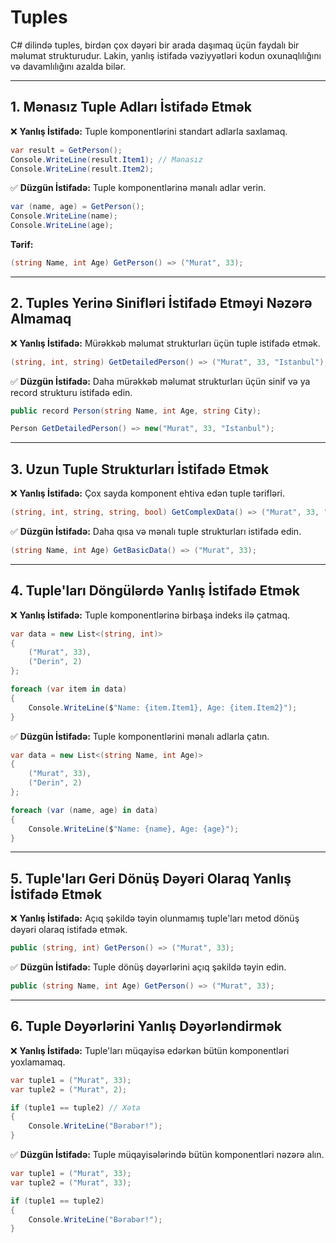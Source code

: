 # Tuples

C# dilində tuples, birdən çox dəyəri bir arada daşımaq üçün faydalı bir məlumat strukturudur. Lakin, yanlış istifadə vəziyyətləri kodun oxunaqlılığını və davamlılığını azalda bilər.

---

## 1. Mənasız Tuple Adları İstifadə Etmək

❌ **Yanlış İstifadə:** Tuple komponentlərini standart adlarla saxlamaq.

```csharp
var result = GetPerson();
Console.WriteLine(result.Item1); // Mənasız
Console.WriteLine(result.Item2);
```

✅ **Düzgün İstifadə:** Tuple komponentlərinə mənalı adlar verin.

```csharp
var (name, age) = GetPerson();
Console.WriteLine(name);
Console.WriteLine(age);
```

**Tərif:**
```csharp
(string Name, int Age) GetPerson() => ("Murat", 33);
```

---

## 2. Tuples Yerinə Sinifləri İstifadə Etməyi Nəzərə Almamaq

❌ **Yanlış İstifadə:** Mürəkkəb məlumat strukturları üçün tuple istifadə etmək.

```csharp
(string, int, string) GetDetailedPerson() => ("Murat", 33, "Istanbul");
```

✅ **Düzgün İstifadə:** Daha mürəkkəb məlumat strukturları üçün sinif və ya record strukturu istifadə edin.

```csharp
public record Person(string Name, int Age, string City);

Person GetDetailedPerson() => new("Murat", 33, "Istanbul");
```

---

## 3. Uzun Tuple Strukturları İstifadə Etmək

❌ **Yanlış İstifadə:** Çox sayda komponent ehtiva edən tuple tərifləri.

```csharp
(string, int, string, string, bool) GetComplexData() => ("Murat", 33, "Istanbul", "Yazılım Mimarı", true);
```

✅ **Düzgün İstifadə:** Daha qısa və mənalı tuple strukturları istifadə edin.

```csharp
(string Name, int Age) GetBasicData() => ("Murat", 33);
```

---

## 4. Tuple'ları Döngülərdə Yanlış İstifadə Etmək

❌ **Yanlış İstifadə:** Tuple komponentlərinə birbaşa indeks ilə çatmaq.

```csharp
var data = new List<(string, int)>
{
    ("Murat", 33),
    ("Derin", 2)
};

foreach (var item in data)
{
    Console.WriteLine($"Name: {item.Item1}, Age: {item.Item2}");
}
```

✅ **Düzgün İstifadə:** Tuple komponentlərini mənalı adlarla çatın.

```csharp
var data = new List<(string Name, int Age)>
{
    ("Murat", 33),
    ("Derin", 2)
};

foreach (var (name, age) in data)
{
    Console.WriteLine($"Name: {name}, Age: {age}");
}
```

---

## 5. Tuple'ları Geri Dönüş Dəyəri Olaraq Yanlış İstifadə Etmək

❌ **Yanlış İstifadə:** Açıq şəkildə təyin olunmamış tuple'ları metod dönüş dəyəri olaraq istifadə etmək.

```csharp
public (string, int) GetPerson() => ("Murat", 33);
```

✅ **Düzgün İstifadə:** Tuple dönüş dəyərlərini açıq şəkildə təyin edin.

```csharp
public (string Name, int Age) GetPerson() => ("Murat", 33);
```

---

## 6. Tuple Dəyərlərini Yanlış Dəyərləndirmək

❌ **Yanlış İstifadə:** Tuple'ları müqayisə edərkən bütün komponentləri yoxlamamaq.

```csharp
var tuple1 = ("Murat", 33);
var tuple2 = ("Murat", 2);

if (tuple1 == tuple2) // Xəta
{
    Console.WriteLine("Bərabər!");
}
```

✅ **Düzgün İstifadə:** Tuple müqayisələrində bütün komponentləri nəzərə alın.

```csharp
var tuple1 = ("Murat", 33);
var tuple2 = ("Murat", 33);

if (tuple1 == tuple2)
{
    Console.WriteLine("Bərabər!");
}
```
